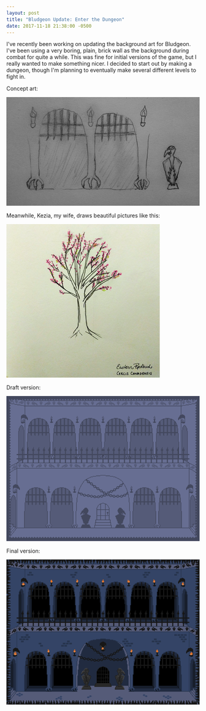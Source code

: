 ```yaml
---
layout: post
title: "Bludgeon Update: Enter the Dungeon"
date: 2017-11-18 21:38:00 -0500
---
```


I've recently been working on updating the background art for Bludgeon. I've been using a very boring, plain, brick wall as the background during combat for quite a while. This was fine for initial versions of the game, but I really wanted to make something nicer. I decided to start out by making a dungeon, though I'm planning to eventually make several different levels to fight in.

Concept art:

![Dungeon concept art](/images/enter-the-dungeon/dungeon-concept-art.jpg)

Meanwhile, Kezia, my wife, draws beautiful pictures like this:

![Eastern redbud](/images/enter-the-dungeon/eastern-redbud.png)

Draft version:

![Dungeon rough draft](/images/enter-the-dungeon/dungeon-draft.png)

Final version:

![Dungeon final version](/images/enter-the-dungeon/completed-dungeon.png)